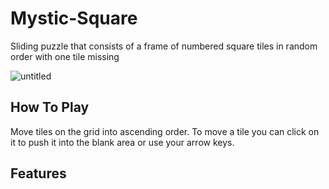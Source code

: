 # Mystic-Square
Sliding puzzle that consists of a frame of numbered square tiles in random order with one tile missing

![untitled](https://user-images.githubusercontent.com/22751232/34451620-a19a637c-ecf9-11e7-8708-235fe57de9d8.png)

## How To Play

Move tiles on the grid into ascending order. To move a tile you can click on it to push it into the blank area or use your arrow keys.

## Features

